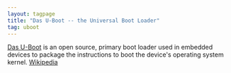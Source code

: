 ```yaml
---
layout: tagpage
title: "Das U-Boot -- the Universal Boot Loader"
tag: uboot
---
```

[Das U-Boot](https://www.denx.de/wiki/U-Boot/) is an open source, primary boot loader used in embedded devices to package the instructions to boot the device's operating system kernel. [Wikipedia](https://en.wikipedia.org/wiki/Das_U-Boot)
